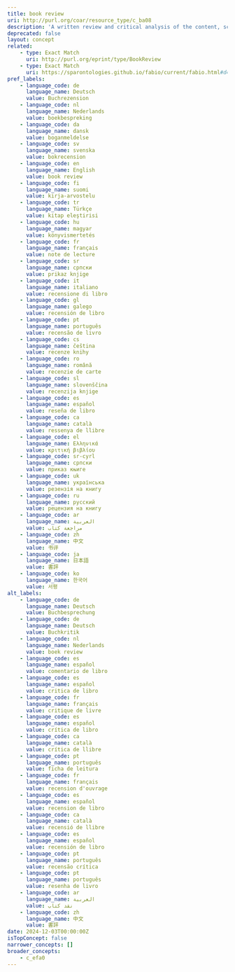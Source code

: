 ```yaml
---
title: book review
uri: http://purl.org/coar/resource_type/c_ba08
description: 'A written review and critical analysis of the content, scope and quality of a book or other monographic work. [Source: https://sparontologies.github.io/fabio/current/fabio.html#d4e2300]'
deprecated: false
layout: concept
related:
    - type: Exact Match
      uri: http://purl.org/eprint/type/BookReview
    - type: Exact Match
      uri: https://sparontologies.github.io/fabio/current/fabio.html#d4e2300
pref_labels:
    - language_code: de
      language_name: Deutsch
      value: Buchrezension
    - language_code: nl
      language_name: Nederlands
      value: boekbespreking
    - language_code: da
      language_name: dansk
      value: boganmeldelse
    - language_code: sv
      language_name: svenska
      value: bokrecension
    - language_code: en
      language_name: English
      value: book review
    - language_code: fi
      language_name: suomi
      value: kirja-arvostelu
    - language_code: tr
      language_name: Türkçe
      value: kitap eleştirisi
    - language_code: hu
      language_name: magyar
      value: könyvismertetés
    - language_code: fr
      language_name: français
      value: note de lecture
    - language_code: sr
      language_name: српски
      value: prikaz knjige
    - language_code: it
      language_name: italiano
      value: recensione di libro
    - language_code: gl
      language_name: galego
      value: recensión de libro
    - language_code: pt
      language_name: português
      value: recensão de livro
    - language_code: cs
      language_name: čeština
      value: recenze knihy
    - language_code: ro
      language_name: română
      value: recenzie de carte
    - language_code: sl
      language_name: slovenščina
      value: recenzija knjige
    - language_code: es
      language_name: español
      value: reseña de libro
    - language_code: ca
      language_name: català
      value: ressenya de llibre
    - language_code: el
      language_name: Ελληνικά
      value: κριτική βιβλίου
    - language_code: sr-cyrl
      language_name: српски
      value: приказ књиге
    - language_code: uk
      language_name: українська
      value: резензія на книгу
    - language_code: ru
      language_name: русский
      value: рецензия на книгу
    - language_code: ar
      language_name: العربية
      value: مراجعة كتاب
    - language_code: zh
      language_name: 中文
      value: 书评
    - language_code: ja
      language_name: 日本語
      value: 書評
    - language_code: ko
      language_name: 한국어
      value: 서평
alt_labels:
    - language_code: de
      language_name: Deutsch
      value: Buchbesprechung
    - language_code: de
      language_name: Deutsch
      value: Buchkritik
    - language_code: nl
      language_name: Nederlands
      value: boek review
    - language_code: es
      language_name: español
      value: comentario de libro
    - language_code: es
      language_name: español
      value: critica de libro
    - language_code: fr
      language_name: français
      value: critique de livre
    - language_code: es
      language_name: español
      value: crítica de libro
    - language_code: ca
      language_name: català
      value: crítica de llibre
    - language_code: pt
      language_name: português
      value: ficha de leitura
    - language_code: fr
      language_name: français
      value: recension d'ouvrage
    - language_code: es
      language_name: español
      value: recension de libro
    - language_code: ca
      language_name: català
      value: recensió de llibre
    - language_code: es
      language_name: español
      value: recensión de libro
    - language_code: pt
      language_name: português
      value: recensão crítica
    - language_code: pt
      language_name: português
      value: resenha de livro
    - language_code: ar
      language_name: العربية
      value: نقد كتاب
    - language_code: zh
      language_name: 中文
      value: 書評
date: 2024-12-03T00:00:00Z
isTopConcept: false
narrower_concepts: []
broader_concepts:
    - c_efa0
---
```


